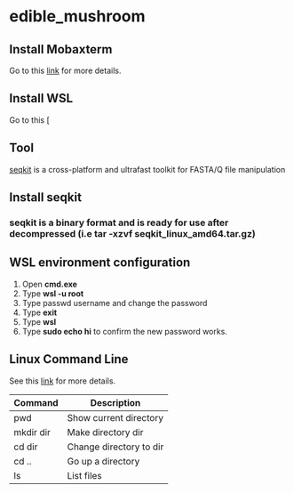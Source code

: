 # edible_mushroom

## Install Mobaxterm
Go to this [link](https://www.geeksforgeeks.org/how-to-install-mobaxterm-portable-edition-on-windows/) for more details.

## Install WSL 
Go to this [

## Tool
[seqkit](https://github.com/shenwei356/seqkit/releases/download/v2.8.0/seqkit_linux_amd64.tar.gz) is a cross-platform and ultrafast toolkit for FASTA/Q file manipulation

## Install seqkit
### seqkit is a binary format and is ready for use after decompressed (i.e tar -xzvf seqkit_linux_amd64.tar.gz)

## WSL environment configuration
1. Open **cmd.exe**
2. Type **wsl -u root**
3. Type passwd username and change the password
4. Type **exit**
5. Type **wsl**
6. Type **sudo echo hi** to confirm the new password works.

## Linux Command Line
See this [link](https://cheatography.com/davechild/cheat-sheets/linux-command-line/) for more details.

Command    | Description 
-----------|--------------------
pwd        | Show current directory
mkdir dir  | Make directory dir
cd dir     | Change directory to dir
cd ..      | Go up a directory
ls         | List files
